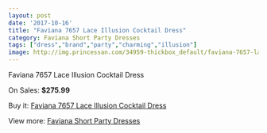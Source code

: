 ```yaml
---
layout: post
date: '2017-10-16'
title: "Faviana 7657 Lace Illusion Cocktail Dress"
category: Faviana Short Party Dresses
tags: ["dress","brand","party","charming","illusion"]
image: http://img.princessan.com/34959-thickbox_default/faviana-7657-lace-illusion-cocktail-dress.jpg
---
```

Faviana 7657 Lace Illusion Cocktail Dress

On Sales: **$275.99**
<a href="https://www.princessan.com/en/16387-faviana-7657-lace-illusion-cocktail-dress.html"><amp-img layout="responsive" width="600" height="600" src="//img.princessan.com/34959-thickbox_default/faviana-7657-lace-illusion-cocktail-dress.jpg" alt="Faviana 7657 Lace Illusion Cocktail Dress 0" /></a>
<a href="https://www.princessan.com/en/16387-faviana-7657-lace-illusion-cocktail-dress.html"><amp-img layout="responsive" width="600" height="600" src="//img.princessan.com/34961-thickbox_default/faviana-7657-lace-illusion-cocktail-dress.jpg" alt="Faviana 7657 Lace Illusion Cocktail Dress 1" /></a>
<a href="https://www.princessan.com/en/16387-faviana-7657-lace-illusion-cocktail-dress.html"><amp-img layout="responsive" width="600" height="600" src="//img.princessan.com/34960-thickbox_default/faviana-7657-lace-illusion-cocktail-dress.jpg" alt="Faviana 7657 Lace Illusion Cocktail Dress 2" /></a>

Buy it: [Faviana 7657 Lace Illusion Cocktail Dress](https://www.princessan.com/en/16387-faviana-7657-lace-illusion-cocktail-dress.html "Faviana 7657 Lace Illusion Cocktail Dress")

View more: [Faviana Short Party Dresses](https://www.princessan.com/en/136- "Faviana Short Party Dresses")